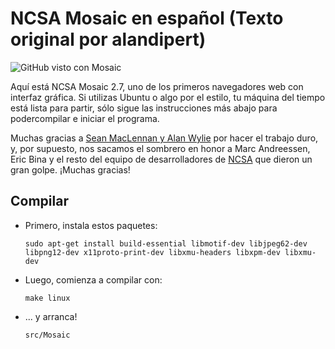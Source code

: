 NCSA Mosaic en español
(Texto original por alandipert)
===========

![GitHub visto con Mosaic](http://github.com/downloads/alandipert/ncsa-mosaic/github.png "GitHub con Mosaic")

Aquí está NCSA Mosaic 2.7, uno de los primeros navegadores web con interfaz gráfica.
Si utilizas Ubuntu o algo por el estilo, tu máquina del tiempo está lista para partir, sólo sigue las instrucciones más abajo para podercompilar e iniciar el programa.

Muchas gracias a [Sean MacLennan y Alan Wylie](http://seanm.ca/mosaic/) por hacer el trabajo duro, y, por supuesto, nos sacamos el sombrero en honor a Marc Andreessen, Eric Bina y el resto del equipo de desarrolladores de [NCSA](http://www.ncsa.illinois.edu/) que dieron un gran golpe.  ¡Muchas gracias!

Compilar
--------

* Primero, instala estos paquetes:

      sudo apt-get install build-essential libmotif-dev libjpeg62-dev libpng12-dev x11proto-print-dev libxmu-headers libxpm-dev libxmu-dev

* Luego, comienza a compilar con:

      make linux

* ... y arranca!

      src/Mosaic
